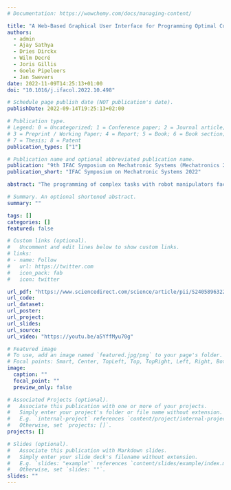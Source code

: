 ```yaml
---
# Documentation: https://wowchemy.com/docs/managing-content/

title: "A Web-Based Graphical User Interface for Programming Optimal Control Based Robot Motion Tasks"
authors:
  - admin
  - Ajay Sathya
  - Dries Dirckx
  - Wilm Decré
  - Joris Gillis
  - Goele Pipeleers
  - Jan Swevers
date: 2022-11-09T14:25:13+01:00
doi: "10.1016/j.ifacol.2022.10.498"

# Schedule page publish date (NOT publication's date).
publishDate: 2022-09-14T19:25:13+02:00

# Publication type.
# Legend: 0 = Uncategorized; 1 = Conference paper; 2 = Journal article;
# 3 = Preprint / Working Paper; 4 = Report; 5 = Book; 6 = Book section;
# 7 = Thesis; 8 = Patent
publication_types: ["1"]

# Publication name and optional abbreviated publication name.
publication: "9th IFAC Symposium on Mechatronic Systems (Mechatronics 2022)"
publication_short: "IFAC Symposium on Mechatronic Systems 2022"

abstract: "The programming of complex tasks with robot manipulators faces the challenges of complying to constraints and needing to account for several, sometimes conflicting performance objectives. Optimal control problems (OCP) are able to explicitly account for these challenges by solving constrained optimization problems to find optimal trajectories that realize such tasks. The wide adoption of OCPs, however, is restricted by the high engineering cost and the high computational complexity associated to its implementation. To that end, in this paper we present a web application and graphical user interface (GUI) that acts as a front-end of Tasho, a toolbox for constrained-based task specification of robot motion tasks. This web application aims to lower the engineering complexity of setting, simulating and deploying a robot task by realizing a direct workflow from task definition on the GUI to deployment on a real robot using ROS. By interfacing state-of-the-art solvers and libraries through Tasho, the web application delivers computationally efficient solutions to the OCPs associated to the task."

# Summary. An optional shortened abstract.
summary: ""

tags: []
categories: []
featured: false

# Custom links (optional).
#   Uncomment and edit lines below to show custom links.
# links:
# - name: Follow
#   url: https://twitter.com
#   icon_pack: fab
#   icon: twitter

url_pdf: "https://www.sciencedirect.com/science/article/pii/S2405896322025496/pdf"
url_code:
url_dataset:
url_poster:
url_project:
url_slides:
url_source:
url_video: "https://youtu.be/a5YffMyu70g"

# Featured image
# To use, add an image named `featured.jpg/png` to your page's folder. 
# Focal points: Smart, Center, TopLeft, Top, TopRight, Left, Right, BottomLeft, Bottom, BottomRight.
image:
  caption: ""
  focal_point: ""
  preview_only: false

# Associated Projects (optional).
#   Associate this publication with one or more of your projects.
#   Simply enter your project's folder or file name without extension.
#   E.g. `internal-project` references `content/project/internal-project/index.md`.
#   Otherwise, set `projects: []`.
projects: []

# Slides (optional).
#   Associate this publication with Markdown slides.
#   Simply enter your slide deck's filename without extension.
#   E.g. `slides: "example"` references `content/slides/example/index.md`.
#   Otherwise, set `slides: ""`.
slides: ""
---
```

